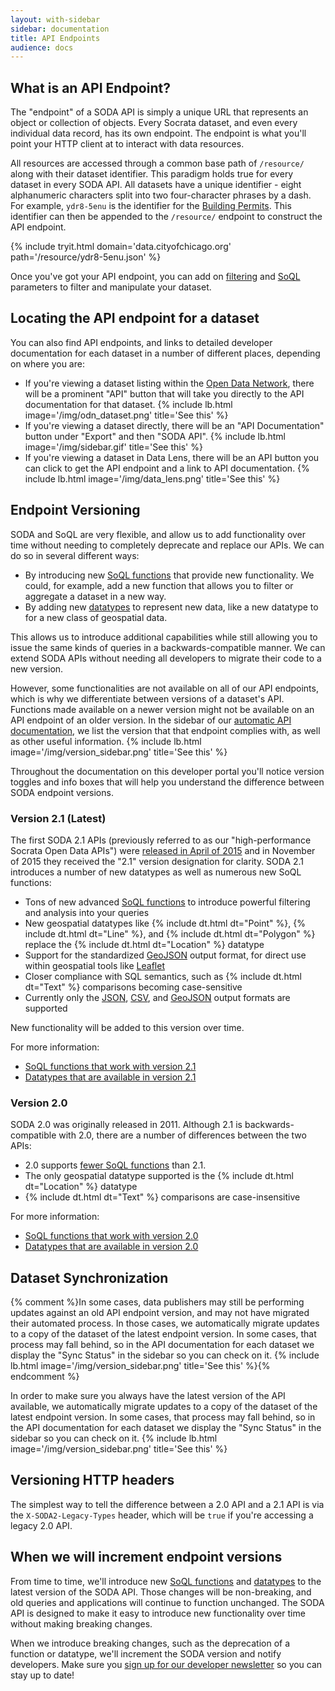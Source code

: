 ```yaml
---
layout: with-sidebar
sidebar: documentation
title: API Endpoints
audience: docs
---
```


## What is an API Endpoint?

The "endpoint" of a SODA API is simply a unique URL that represents an object or collection of objects. Every Socrata dataset, and even every individual data record, has its own endpoint. The endpoint is what you'll point your HTTP client at to interact with data resources.

All resources are accessed through a common base path of `/resource/` along with their dataset identifier. This paradigm holds true for every dataset in every SODA API. All datasets have a unique identifier - eight alphanumeric characters split into two four-character phrases by a dash. For example, `ydr8-5enu` is the identifier for the [Building Permits](https://data.cityofchicago.org/Buildings/Building-Permits/ydr8-5enu). This identifier can then be appended to the `/resource/` endpoint to construct the API endpoint.

{% include tryit.html domain='data.cityofchicago.org' path='/resource/ydr8-5enu.json' %}

Once you've got your API endpoint, you can add on [filtering](/docs/filtering.html) and [SoQL](/docs/queries.html) parameters to filter and manipulate your dataset.

## Locating the API endpoint for a dataset

You can also find API endpoints, and links to detailed developer documentation for each dataset in a number of different places, depending on where you are:

- If you're viewing a dataset listing within the [Open Data Network](http://www.opendatanetwork.com), there will be a prominent "API" button that will take you directly to the API documentation for that dataset. {% include lb.html image='/img/odn_dataset.png' title='See this' %}
- If you're viewing a dataset directly, there will be an "API Documentation" button under "Export" and then "SODA API". {% include lb.html image='/img/sidebar.gif' title='See this' %}
- If you're viewing a dataset in Data Lens, there will be an API button you can click to get the API endpoint and a link to API documentation. {% include lb.html image='/img/data_lens.png' title='See this' %}

## Endpoint Versioning

SODA and SoQL are very flexible, and allow us to add functionality over time without needing to completely deprecate and replace our APIs. We can do so in several different ways:

- By introducing new [SoQL functions](/docs/functions/) that provide new functionality. We could, for example, add a new function that allows you to filter or aggregate a dataset in a new way.
- By adding new [datatypes](/docs/datatypes/) to represent new data, like a new datatype to for a new class of geospatial data.

This allows us to introduce additional capabilities while still allowing you to issue the same kinds of queries in a backwards-compatible manner. We can extend SODA APIs without needing all developers to migrate their code to a new version.

However, some functionalities are not available on all of our API endpoints, which is why we differentiate between versions of a dataset's API. Functions made available on a newer version might not be available on an API endpoint of an older version. In the sidebar of our [automatic API documentation](/foundry/), we list the version that that endpoint complies with, as well as other useful information. {% include lb.html image='/img/version_sidebar.png' title='See this' %}

Throughout the documentation on this developer portal you'll notice version toggles and info boxes that will help you understand the difference between SODA endpoint versions.

<a name="2.1"/>

### Version 2.1 (Latest)

The first SODA 2.1 APIs (previously referred to as our "high-performance Socrata Open Data APIs") were [released in April of 2015](/changelog/2015/04/27/new-higher-performance-apis.html) and in November of 2015 they received the "2.1" version designation for clarity. SODA 2.1 introduces a number of new datatypes as well as numerous new SoQL functions:

- Tons of new advanced [SoQL functions](/docs/functions/index.html) to introduce powerful filtering and analysis into your queries
- New geospatial datatypes like {% include dt.html dt="Point" %}, {% include dt.html dt="Line" %}, and {% include dt.html dt="Polygon" %} replace the {% include dt.html dt="Location" %} datatype
- Support for the standardized [GeoJSON](/docs/formats/geojson.html) output format, for direct use within geospatial tools like [Leaflet](http://leafletjs.com/)
- Closer compliance with SQL semantics, such as {% include dt.html dt="Text" %} comparisons becoming case-sensitive
- Currently only the [JSON](/docs/formats/json.html), [CSV](/docs/formats/csv.html), and [GeoJSON](/docs/formats/geojson.html) output formats are supported

New functionality will be added to this version over time.

<div class="well">
  <p>For more information:</p>
  <ul>
    <li><a href="/docs/functions/#2.1,">SoQL functions that work with version 2.1</a></li>
    <li><a href="/docs/datatypes/#2.1,">Datatypes that are available in version 2.1</a></li>
  </ul>
</div>

<a name="2.0"/>

### Version 2.0

SODA 2.0 was originally released in 2011. Although 2.1 is backwards-compatible with 2.0, there are a number of differences between the two APIs:

- 2.0 supports [fewer SoQL functions](/docs/functions/index.html#2.0,) than 2.1.
- The only geospatial datatype supported is the {% include dt.html dt="Location" %} datatype
- {% include dt.html dt="Text" %} comparisons are case-insensitive

<div class="well">
  <p>For more information:</p>
  <ul>
    <li><a href="/docs/functions/#2.0,">SoQL functions that work with version 2.0</a></li>
    <li><a href="/docs/datatypes/#2.0,">Datatypes that are available in version 2.0</a></li>
  </ul>
</div>

## Dataset Synchronization

{% comment %}In some cases, data publishers may still be performing updates against an old API endpoint version, and may not have migrated their automated process. In those cases, we automatically migrate updates to a copy of the dataset of the latest endpoint version. In some cases, that process may fall behind, so in the API documentation for each dataset we display the "Sync Status" in the sidebar so you can check on it. {% include lb.html image='/img/version_sidebar.png' title='See this' %}{% endcomment %}

In order to make sure you always have the latest version of the API available, we automatically migrate updates to a copy of the dataset of the latest endpoint version. In some cases, that process may fall behind, so in the API documentation for each dataset we display the "Sync Status" in the sidebar so you can check on it. {% include lb.html image='/img/version_sidebar.png' title='See this' %}

## Versioning HTTP headers

The simplest way to tell the difference between a 2.0 API and a 2.1 API is via the `X-SODA2-Legacy-Types` header, which will be `true` if you're accessing a legacy 2.0 API.

## When we will increment endpoint versions

From time to time, we'll introduce new [SoQL functions](/docs/functions/) and [datatypes](/docs/datatypes/) to the latest version of the SODA API. Those changes will be non-breaking, and old queries and applications will continue to function unchanged. The SODA API is designed to make it easy to introduce new functionality over time without making breaking changes.

When we introduce breaking changes, such as the deprecation of a function or datatype, we'll increment the SODA version and notify developers. Make sure you [sign up for our developer newsletter](/changelog/) so you can stay up to date!
